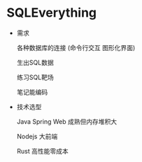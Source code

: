 # SQLEverything

- 需求

  各种数据库的连接 (命令行交互 图形化界面)

  生出SQL数据

  练习SQL靶场

  笔记能编码

- 技术选型

  Java Spring Web 成熟但内存堆积大

  Nodejs 大前端

  Rust 高性能零成本



























































